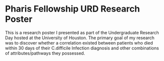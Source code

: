 # Pharis Fellowship URD Research Poster

This is a research poster I presented as part of the Undergraduate Research Day hosted at the University of Houston. The primary goal of my research was to discover whether a correlation existed between patients who died within 30 days of their C.difficile Infection diagnosis and other combinations of attributes/pathways they possessed.


